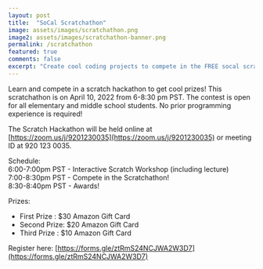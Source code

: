 ```yaml
---
layout: post
title:  "SoCal Scratchathon"
image: assets/images/scratchathon.png
image2: assets/images/scratchathon-banner.png
permalink: /scratchathon
featured: true
comments: false
excerpt: "Create cool coding projects to compete in the FREE socal scratchathon!"
---
```


Learn and compete in a scratch hackathon to get cool prizes! This scratchathon is on April 10, 2022 from 6-8:30 pm PST.
The contest is open for all elementary and middle school students. 
No prior programming experience is required!  

The Scratch Hackathon will be held online at [https://zoom.us/j/9201230035](https://zoom.us/j/9201230035) or meeting ID at 920 123 0035.
  
Schedule:  
6:00-7:00pm PST - Interactive Scratch Workshop (including lecture)   
7:00-8:30pm PST - Compete in the Scratchathon!  
8:30-8:40pm PST - Awards!  

Prizes:
* First Prize : $30 Amazon Gift Card
* Second Prize: $20 Amazon Gift Card
* Third Prize : $10 Amazon Gift Card

  
Register here: [https://forms.gle/ztRmS24NCJWA2W3D7](https://forms.gle/ztRmS24NCJWA2W3D7)
